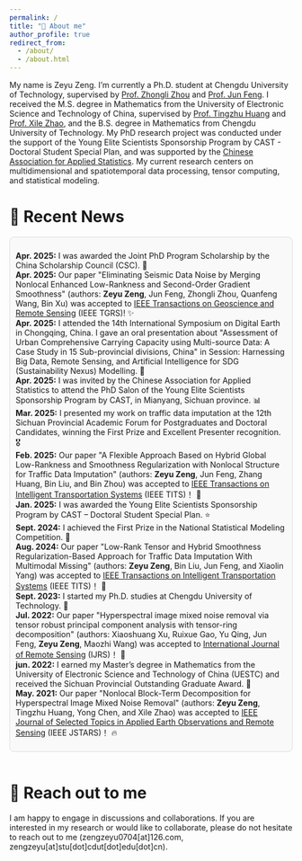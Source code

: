 ```yaml
---
permalink: /
title: "👋 About me"
author_profile: true
redirect_from: 
  - /about/
  - /about.html
---
```


My name is Zeyu Zeng. I’m currently a Ph.D. student at Chengdu University of Technology, supervised by [Prof. Zhongli Zhou](https://math.cdut.edu.cn/info/1175/3054.htm) and [Prof. Jun Feng](https://scholar.google.com.hk/citations?user=GXryEN8AAAAJ&hl=en&oi=sra). I received the M.S. degree in Mathematics from the University of Electronic Science and Technology of China, supervised by [Prof. Tingzhu Huang](https://www.math.uestc.edu.cn/info/1081/2041.htm) and [Prof. Xile Zhao](https://zhaoxile.github.io/), and the B.S. degree in Mathematics from Chengdu University of Technology. My PhD research project was conducted under the support of the Young Elite Scientists Sponsorship Program by CAST - Doctoral Student Special Plan, and was supported by the [Chinese Association for Applied Statistics](https://www.caas-net.org.cn/). My current research centers on multidimensional and spatiotemporal data processing, tensor computing, and statistical modeling.
<br>


📣 Recent News
======
<div style="max-height: 1000px; overflow-y: auto; padding: 10px; border: 1px solid #ddd; border-radius: 8px; background-color: #f9f9f9;">
  <ul style="list-style-type: none; padding-left: 0;">
    <li><strong>Apr. 2025:</strong> I was awarded the Joint PhD Program Scholarship by the China Scholarship Council (CSC). 🎁</li>
    <li><strong>Apr. 2025:</strong> Our paper "Eliminating Seismic Data Noise by Merging Nonlocal Enhanced Low-Rankness and Second-Order Gradient Smoothness" (authors: <strong>Zeyu Zeng</strong>, Jun Feng, Zhongli Zhou, Quanfeng Wang, Bin Xu) was accepted to <a href="https://ieeexplore.ieee.org/xpl/RecentIssue.jsp?punumber=36" target="_blank">IEEE Transactions on Geoscience and Remote Sensing</a> (IEEE TGRS)! ✨</li>
    <li><strong>Apr. 2025:</strong> I attended the 14th International Symposium on Digital Earth in Chongqing, China. I gave an oral presentation about "Assessment of Urban Comprehensive Carrying Capacity using Multi-source Data: A Case Study in 15 Sub-provincial divisions, China" in Session: Harnessing Big Data, Remote Sensing, and Artificial Intelligence for SDG (Sustainability Nexus) Modelling. 🎤</li>
    <li><strong>Apr. 2025:</strong> I was invited by the Chinese Association for Applied Statistics to attend the PhD Salon of the Young Elite Scientists Sponsorship Program by CAST, in Mianyang, Sichuan province. 📊</li>
    <li><strong>Mar. 2025:</strong> I presented my work on traffic data imputation at the 12th Sichuan Provincial Academic Forum for Postgraduates and Doctoral Candidates, winning the First Prize and Excellent Presenter recognition. 🎖</li>
    <li><strong>Feb. 2025:</strong> Our paper "A Flexible Approach Based on Hybrid Global Low-Rankness and Smoothness Regularization with Nonlocal Structure for Traffic Data Imputation" (authors: <strong>Zeyu Zeng</strong>, Jun Feng, Zhang Huang, Bin Liu, and Bin Zhou) was accepted to <a href="https://ieeexplore.ieee.org/xpl/RecentIssue.jsp?punumber=6979" target="_blank">IEEE Transactions on Intelligent Transportation Systems</a> (IEEE TITS)！ 🎉</li>
    <li><strong>Jan. 2025:</strong> I was awarded the Young Elite Scientists Sponsorship Program by CAST – Doctoral Student Special Plan. ⭐</li>
    <li><strong>Sept. 2024:</strong> I achieved the First Prize in the National Statistical Modeling Competition. 🎈</li>
    <li><strong>Aug. 2024:</strong> Our paper "Low-Rank Tensor and Hybrid Smoothness Regularization-Based Approach for Traffic Data Imputation With Multimodal Missing" (authors: <strong>Zeyu Zeng</strong>, Bin Liu, Jun Feng, and Xiaolin Yang) was accepted to <a href="https://ieeexplore.ieee.org/xpl/RecentIssue.jsp?punumber=6979" target="_blank">IEEE Transactions on Intelligent Transportation Systems</a> (IEEE TITS)！ 🎊</li>
    <li><strong>Sept. 2023:</strong> I started my Ph.D. studies at Chengdu University of Technology. 🦕</li>
    <li><strong>Jul. 2022:</strong> Our paper "Hyperspectral image mixed noise removal via tensor robust principal component analysis with tensor-ring decomposition" (authors: Xiaoshuang Xu, Ruixue Gao, Yu Qing, Jun Feng, <strong>Zeyu Zeng</strong>, Maozhi Wang) was accepted to <a href="https://www.tandfonline.com/journals/tres20" target="_blank">International Journal of Remote Sensing</a> (IJRS)！ 🧩</li>
    <li><strong>jun. 2022:</strong> I earned my Master’s degree in Mathematics from the University of Electronic Science and Technology of China (UESTC) and received the Sichuan Provincial Outstanding Graduate Award. 🎄</li>
    <li><strong>May. 2021:</strong> Our paper "Nonlocal Block-Term Decomposition for Hyperspectral Image Mixed Noise Removal" (authors: <strong>Zeyu Zeng</strong>, Tingzhu Huang, Yong Chen, and Xile Zhao) was accepted to <a href="https://ieeexplore.ieee.org/xpl/RecentIssue.jsp?punumber=4609443" target="_blank">IEEE Journal of Selected Topics in Applied Earth Observations and Remote Sensing</a> (IEEE JSTARS)！ 🔥</li>
  </ul>
</div>

<br>

📩 Reach out to me
======
I am happy to engage in discussions and collaborations. If you are interested in my research or would like to collaborate, please do not hesitate to reach out to me (zengzeyu0704[at]126.com, zengzeyu[at]stu[dot]cdut[dot]edu[dot]cn).
